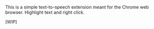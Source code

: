 This is a simple text-to-speech extension
meant for the Chrome web browser.
Highlight text and right click.

[WIP]
